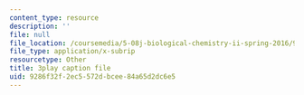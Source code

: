 ```yaml
---
content_type: resource
description: ''
file: null
file_location: /coursemedia/5-08j-biological-chemistry-ii-spring-2016/9286f32f2ec5572dbcee84a65d2dc6e5_JB1YIT1Z-oE.vtt
file_type: application/x-subrip
resourcetype: Other
title: 3play caption file
uid: 9286f32f-2ec5-572d-bcee-84a65d2dc6e5
---
```

